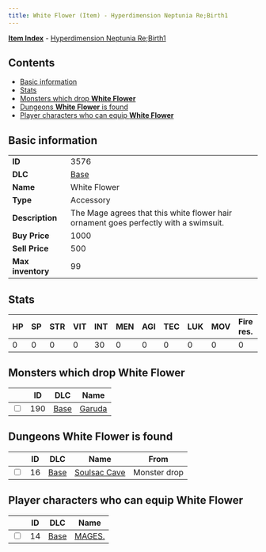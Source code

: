 ```yaml
---
title: White Flower (Item) - Hyperdimension Neptunia Re;Birth1
---
```


[**Item Index**](/neptunia/rb1/item/index.html) - [Hyperdimension Neptunia Re;Birth1](/neptunia/rb1)

## Contents

- [Basic information](#basic-information)
- [Stats](#stats)
- [Monsters which drop **White Flower**](#monsters-which-drop-white-flower)
- [Dungeons **White Flower** is found](#dungeons-white-flower-is-found)
- [Player characters who can equip **White Flower**](#player-characters-who-can-equip-white-flower)

## Basic information

|   |   |
| -- | -- |
| **ID** | 3576 |
| **DLC** | [Base](/neptunia/rb1/dlc/1-base.html) |
| **Name** | White Flower |
| **Type** | Accessory |
| **Description** | The Mage agrees that this white flower hair ornament goes perfectly with a swimsuit. |
| **Buy Price** | 1000 |
| **Sell Price** | 500 |
| **Max inventory** | 99 |


## Stats

| HP | SP | STR | VIT | INT | MEN | AGI | TEC | LUK | MOV | Fire res. | Ice res. | Wind res. | Lightning res. |
| -- | -- | --- | --- | --- | --- | --- | --- | --- | --- | --------- | -------- | --------- | -------------- |
| 0 | 0 | 0 | 0 | 30 | 0 | 0 | 0 | 0 | 0 | 0 | 0 | 0 | 0 |


## Monsters which drop **White Flower**

|    | ID | DLC | Name |
| -- | -- | --- | ---- |
| <input type="checkbox" id="rb1-monster-1-190" class="trackbox" /> | 190 | [Base](/neptunia/rb1/dlc/1-base.html) | [Garuda](/neptunia/rb1/monster/1-190-garuda.html) |


## Dungeons **White Flower** is found

|    | ID | DLC | Name | From |
| -- | -- | --- | ---- | ---- |
| <input type="checkbox" id="rb1-dungeon-1-16" class="trackbox" /> | 16 | [Base](/neptunia/rb1/dlc/1-base.html) | [Soulsac Cave](/neptunia/rb1/dungeon/1-16-soulsac-cave.html) | Monster drop |


## Player characters who can equip **White Flower**

|    | ID | DLC | Name |
| -- | -- | --- | ---- |
| <input type="checkbox" id="rb1-player-1-14" class="trackbox" /> | 14 | [Base](/neptunia/rb1/dlc/1-base.html) | [MAGES.](/neptunia/rb1/player/1-14-mages.html) |
